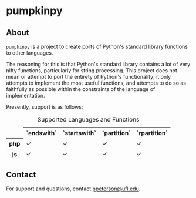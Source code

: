 pumpkinpy
=========

About
-----
`pumpkinpy` is a project to create ports of Python's standard library functions to other languages.

The reasoning for this is that Python's standard library contains a lot of very nifty functions, particularly
for string processing. This project does not mean or attempt to port the entirety of Python's functionality;
it only attempts to implement the most useful functions, and attempts to do so as faithfully as possible within
the constraints of the language of implementation.

Presently, support is as follows:

<!-- begin chart -->
<table>
   <caption>Supported Languages and Functions</caption>
   <thead>
         <tr>
            <td></td>
            <th>`endswith`</th>
            <th>`startswith`</th>
            <th>`partition`</th>
            <th>`rpartition`</th>
         </tr>
         <tr>
            <th>php</th>
            <td>&#10003;</td>
            <td>&#10003;</td>
            <td>&#10003;</td>
            <td>&#10003;</td>
         </tr>
         <tr>
            <th>js</th>
            <td>&#10003;</td>
            <td>&#10003;</td>
            <td>&#10003;</td>
            <td>&#10003;</td>
         </tr>
   </thead>
</table>
<!-- end chart -->

Contact
-------

For support and questions, contact ppeterson@ufl.edu.
